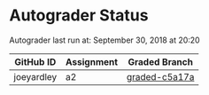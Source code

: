 # Autograder Status
Autograder last run at: September 30, 2018 at 20:20

| GitHub ID | Assignment | Graded Branch |
|-----------|------------|---------------|
| joeyardley | a2 | [graded-c5a17a](https://github.com/Fall2018COMP401-001/a2-joeyardley/tree/graded-c5a17a) | 
